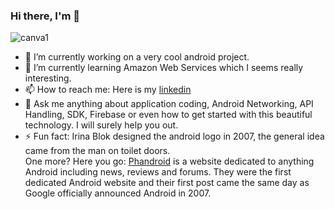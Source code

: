 ### Hi there, I'm  👋
![canva1](https://user-images.githubusercontent.com/19603894/93356297-a1981600-f85c-11ea-9d76-f89f8f2d2471.png)

- 🔭 I’m currently working on a very cool android project.
- 🌱 I’m currently learning Amazon Web Services which I seems really interesting.
- 📫 How to reach me: Here is my [linkedin](https://www.linkedin.com/in/abhishek-0091)
- 💬 Ask me anything about application coding, Android Networking, API Handling, SDK, Firebase or even how to get started with this beautiful technology. I will surely help you       out.
- ⚡ Fun fact: Irina Blok designed the android logo in 2007, the general idea came from the man on toilet doors.
     <br />One more? Here you go: [Phandroid](https://phandroid.com/) is a website dedicated to anything Android including news, reviews and forums. They were the first dedicated        Android website and their first post came the same day as Google officially announced Android in 2007.

